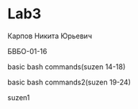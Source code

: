 # Lab3

Карпов Никита Юрьевич

БВБО-01-16

basic bash commands(suzen 14-18)

basic bash commands2(suzen 19-24)

suzen1
